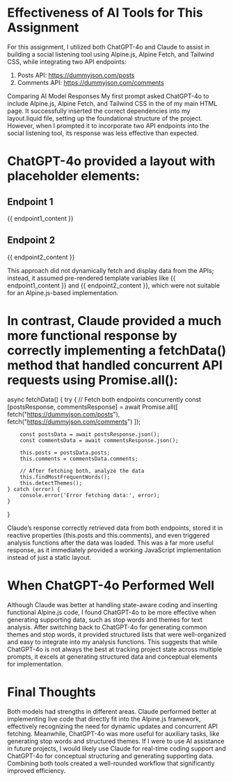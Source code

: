 # Effectiveness of AI Tools for This Assignment

For this assignment, I utilized both ChatGPT-4o and Claude to assist in building a social listening tool using Alpine.js, Alpine Fetch, and Tailwind CSS, while integrating two API endpoints:
1. Posts API: https://dummyjson.com/posts
2. Comments API: https://dummyjson.com/comments

Comparing AI Model Responses
My first prompt asked ChatGPT-4o to include Alpine.js, Alpine Fetch, and Tailwind CSS in the <head> of my main HTML page. It successfully inserted the correct dependencies into my layout.liquid file, setting up the foundational structure of the project. However, when I prompted it to incorporate two API endpoints into the social listening tool, its response was less effective than expected.

# ChatGPT-4o provided a layout with placeholder elements:

<main class="p-6">
    <section class="mb-8">
        <h2 class="text-2xl font-bold mb-4">Endpoint 1</h2>
        <div id="endpoint1" class="p-4 bg-gray-800 rounded">
            <!-- Content from Endpoint 1 will be rendered here -->
            {{ endpoint1_content }}
        </div>
    </section>
    <section>
        <h2 class="text-2xl font-bold mb-4">Endpoint 2</h2>
        <div id="endpoint2" class="p-4 bg-gray-800 rounded">
            <!-- Content from Endpoint 2 will be rendered here -->
            {{ endpoint2_content }}
        </div>
    </section>
</main>


This approach did not dynamically fetch and display data from the APIs; instead, it assumed pre-rendered template variables like {{ endpoint1_content }} and {{ endpoint2_content }}, which were not suitable for an Alpine.js-based implementation.

# In contrast, Claude provided a much more functional response by correctly implementing a fetchData() method that handled concurrent API requests using Promise.all():

async fetchData() {
    try {
        // Fetch both endpoints concurrently
        const [postsResponse, commentsResponse] = await Promise.all([
            fetch("https://dummyjson.com/posts"),
            fetch("https://dummyjson.com/comments")
        ]);

        const postsData = await postsResponse.json();
        const commentsData = await commentsResponse.json();

        this.posts = postsData.posts;
        this.comments = commentsData.comments;
        
        // After fetching both, analyze the data
        this.findMostFrequentWords();
        this.detectThemes();
    } catch (error) {
        console.error('Error fetching data:', error);
    }
}

Claude’s response correctly retrieved data from both endpoints, stored it in reactive properties (this.posts and this.comments), and even triggered analysis functions after the data was loaded. This was a far more useful response, as it immediately provided a working JavaScript implementation instead of just a static layout.

# When ChatGPT-4o Performed Well
Although Claude was better at handling state-aware coding and inserting functional Alpine.js code, I found ChatGPT-4o to be more effective when generating supporting data, such as stop words and themes for text analysis. After switching back to ChatGPT-4o for generating common themes and stop words, it provided structured lists that were well-organized and easy to integrate into my analysis functions. This suggests that while ChatGPT-4o is not always the best at tracking project state across multiple prompts, it excels at generating structured data and conceptual elements for implementation.

# Final Thoughts
Both models had strengths in different areas. Claude performed better at implementing live code that directly fit into the Alpine.js framework, effectively recognizing the need for dynamic updates and concurrent API fetching. Meanwhile, ChatGPT-4o was more useful for auxiliary tasks, like generating stop words and structured themes. If I were to use AI assistance in future projects, I would likely use Claude for real-time coding support and ChatGPT-4o for conceptual structuring and generating supporting data. Combining both tools created a well-rounded workflow that significantly improved efficiency.



